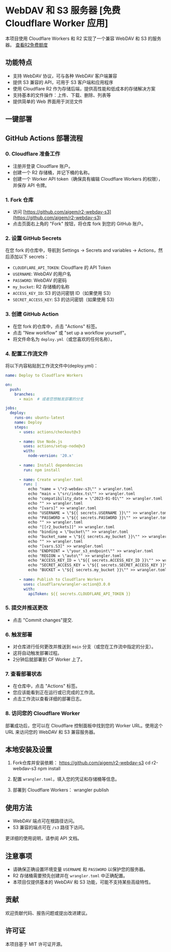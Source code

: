 # WebDAV 和 S3 服务器 [免费 Cloudflare Worker 应用]

本项目使用 Cloudflare Workers 和 R2 实现了一个兼容 WebDAV 和 S3 的服务器。 [查看R2免费额度](https://developers.cloudflare.com/r2/pricing/)

## 功能特点

- 支持 WebDAV 协议，可与各种 WebDAV 客户端兼容
- 提供 S3 兼容的 API，可用于 S3 客户端和应用程序
- 使用 Cloudflare R2 作为存储后端，提供高性能和低成本的存储解决方案
- 支持基本的文件操作：上传、下载、删除、列表等
- 提供简单的 Web 界面用于浏览文件

## 一键部署

## GitHub Actions 部署流程

### 0. Cloudflare 准备工作

- 注册并登录 Cloudflare 账户。
- 创建一个 R2 存储桶，并记下桶的名称。
- 创建一个 Worker API token（确保具有编辑 Cloudflare Workers 的权限），并保存 API 令牌。

### 1. Fork 仓库

- 访问 [https://github.com/aigem/r2-webdav-s3](https://github.com/aigem/r2-webdav-s3)
- 点击页面右上角的 "Fork" 按钮，将仓库 fork 到您的 GitHub 账户。

### 2. 设置 GitHub Secrets

在您 fork 的仓库中，导航到 Settings -> Secrets and variables -> Actions，然后添加以下 secrets：

- `CLOUDFLARE_API_TOKEN`: Cloudflare 的 API Token
- `USERNAME`: WebDAV 的用户名
- `PASSWORD`: WebDAV 的密码
- `my_bucket`: R2 存储桶的名称
- `ACCESS_KEY_ID`: S3 的访问密钥 ID（如果使用 S3）
- `SECRET_ACCESS_KEY`: S3 的访问密钥（如果使用 S3）

### 3. 创建 GitHub Action

- 在您 fork 的仓库中，点击 "Actions" 标签。
- 点击 "New workflow" 或 "set up a workflow yourself"。
- 将文件命名为 `deploy.yml`（或您喜欢的任何名称）。

### 4. 配置工作流文件

将以下内容粘贴到工作流文件中(deploy.yml)：

```yaml
name: Deploy to Cloudflare Workers

on:
  push:
    branches:
      - main  # 或者您想触发部署的分支

jobs:
  deploy:
    runs-on: ubuntu-latest
    name: Deploy
    steps:
      - uses: actions/checkout@v3
      
      - name: Use Node.js
        uses: actions/setup-node@v3
        with:
          node-version: '20.x'
      
      - name: Install dependencies
        run: npm install
      
      - name: Create wrangler.toml
        run: |
          echo "name = \"r2-webdav-s3\"" > wrangler.toml
          echo "main = \"src/index.ts\"" >> wrangler.toml
          echo "compatibility_date = \"2023-01-01\"" >> wrangler.toml
          echo "" >> wrangler.toml
          echo "[vars]" >> wrangler.toml
          echo "USERNAME = \"${{ secrets.USERNAME }}\"" >> wrangler.toml
          echo "PASSWORD = \"${{ secrets.PASSWORD }}\"" >> wrangler.toml
          echo "" >> wrangler.toml
          echo "[[r2_buckets]]" >> wrangler.toml
          echo "binding = \"bucket\"" >> wrangler.toml
          echo "bucket_name = \"${{ secrets.my_bucket }}\"" >> wrangler.toml
          echo "" >> wrangler.toml
          echo "[vars.S3]" >> wrangler.toml
          echo "ENDPOINT = \"your_s3_endpoint\"" >> wrangler.toml
          echo "REGION = \"auto\"" >> wrangler.toml
          echo "ACCESS_KEY_ID = \"${{ secrets.ACCESS_KEY_ID }}\"" >> wrangler.toml
          echo "SECRET_ACCESS_KEY = \"${{ secrets.SECRET_ACCESS_KEY }}\"" >> wrangler.toml
          echo "BUCKET = \"${{ secrets.my_bucket }}\"" >> wrangler.toml
      
      - name: Publish to Cloudflare Workers
        uses: cloudflare/wrangler-action@3.0.0
        with:
          apiToken: ${{ secrets.CLOUDFLARE_API_TOKEN }}
```

### 5. 提交并推送更改

- 点击 "Commit changes"提交.

### 6. 触发部署

- 对仓库进行任何更改并推送到 `main` 分支（或您在工作流中指定的分支）。
- 这将自动触发部署过程。
- 2分钟后就部署到 CF Worker 上了。

### 7. 查看部署状态

- 在仓库中，点击 "Actions" 标签。
- 您应该能看到正在运行或已完成的工作流。
- 点击工作流以查看详细的部署日志。

### 8. 访问您的 Cloudflare Worker

部署成功后，您可以在 Cloudflare 控制面板中找到您的 Worker URL。使用这个 URL 来访问您的 WebDAV 和 S3 兼容服务器。



## 本地安装及设置

1. Fork仓库并安装依赖：
https://github.com/aigem/r2-webdav-s3
cd r2-webdav-s3
npm install

2. 配置 `wrangler.toml`，填入您的凭证和存储桶等信息。

3. 部署到 Cloudflare Workers：
wrangler publish

## 使用方法

- WebDAV 端点可在根路径访问。
- S3 兼容的端点可在 `/s3` 路径下访问。

更详细的使用说明，请参阅 API 文档。

## 注意事项

- 请确保正确设置环境变量 `USERNAME` 和 `PASSWORD` 以保护您的服务器。
- R2 存储桶需要预先创建并在 `wrangler.toml` 中正确配置。
- 本项目仅提供基本的 WebDAV 和 S3 功能，可能不支持某些高级特性。

## 贡献

欢迎贡献代码、报告问题或提出改进建议。

## 许可证

本项目基于 MIT 许可证开源。

